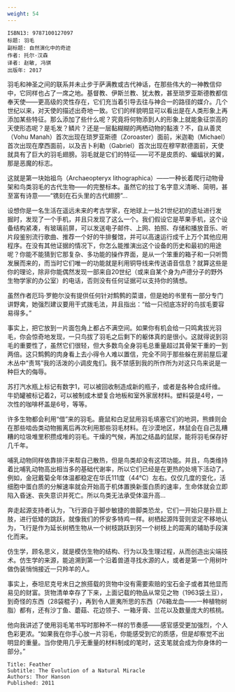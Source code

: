 ```yaml
---
weight: 54
---
```


```
ISBN13: 9787100127097
标题: 羽毛
副标题: 自然演化中的奇迹
作者: 托尔·汉森
译者: 赵敏, 冯骐
出版年: 2017
```

羽毛和神圣之间的联系并未止步于萨满教或古代神话，在那些伟大的一神教信仰中，它同样也占了一席之地。基督教、伊斯兰教、犹太教，甚至琐罗亚斯德教都信奉天使——更高级的灵性存在，它们充当着引导去往与神合一的路径的媒介。几个世纪以来，对天使的描述出奇地一致。它们的样貌明显可以看出是在人类形象上再添加某些特征。那么添加了些什么呢？究竟将何物添到人的形象上就能象征崇高的天使形态呢？是毛发？鳞片？还是一层黏糊糊的两栖动物的黏液？不，自从善灵（Vohu Manah）首次出现在琐罗亚斯德（Zoroaster）面前，米迦勒（Michael）首次出现在摩西面前，以及吉卜利勒（Gabriel）首次出现在穆罕默德面前，天使就具有了巨大的羽毛翅膀。羽毛就是它们的特征——可不是皮质的、蝙蝠状的翼，那是恶魔的标志。

这就是第一块始祖鸟（Archaeopteryx lithographica）——一种长着爬行动物骨架和鸟类羽毛的古代生物——的完整标本。虽然它的拉丁名字意义清晰、简明，甚至富有诗意——“镌刻在石头里的古代翅膀”…

设想你是一名生活在遥远未来的考古学家，在地球上一处21世纪初的遗址进行发掘时，发现了一个手机，并且只发现了这么一个。我们假设它是苹果手机，这个设备结构紧凑，有玻璃前屏，可以发送电子邮件、上网、拍照、存储和播放音乐、听片段鉴别流行歌曲、推荐一个好的牛排餐馆，并可以高速运行成千上万个其他应用程序。在没有其他证据的情况下，你怎么能推演出这个设备的历史和最初的用途呢？你能不能猜到它那复杂、多功能的操作界面，是从一个笨重的箱子和一只听筒发展而来的，而当时它们唯一的功能就是利用铜导线来传送语音信息？就算这些是你的理论，除非你能偶然发现一部来自20世纪（或来自某个身为卢德分子的野外生物学家的办公室）的电话，否则没有任何证据可以支持你的猜想。

虽然作者厄玛·罗鲍尔没有提供任何针对鹪鹩的菜谱，但是她的书里有一部分专门讲野禽，她强烈建议要用干式拨毛法，并且指出：“给一只彻底冻好的鸟拔毛要容易得多。”

事实上，把它放到一片面包角上都占不满空间。如果你有机会给一只鸣禽拔光羽毛，你会惊奇地发现，一只鸟拔了羽毛之后剩下的躯体真的是很小。这就得说到羽毛的重要性了，虽然它们很轻，但大多数鸟全身羽毛总重量超过其骨架干重的一到两倍。这只鹪鹩的肉身看上去小得令人难以置信，完全不同于那些躲在房前屋后灌木丛中“责骂”我的活泼的小调皮鬼们。我不禁感到我的所作所为对这只鸟来说是一种巨大的侮辱。

苏打汽水瓶上标记有数字1，可以被回收制造成新的瓶子，或者是各种合成纤维。牛奶罐被标记着2，可以被制成木塑复合地板和室外家居材料。塑料袋是4号，一次性的咖啡杯盖是6号，等等。

许多生物都会利用“借”来的羽毛。鹿鼠和白足鼠用羽毛填塞它们的地洞，熊蜂则会在那些啮齿类动物搬离后再次利用那些羽毛材料。在沙漠地区，林鼠会在自己乱糟糟的垃圾堆里积攒成堆的羽毛。干燥的气候，再加之结晶的鼠尿，能将羽毛保存好几千年。

哺乳动物同样依靠排汗来帮自己散热，但是鸟类却没有这项功能。并且，鸟类维持着比哺乳动物高出相当多的基础代谢率，所以它们已经是在更热的处境下活动了。例如，金冠戴菊全年体温都稳定在华氏111度（44℃）左右。仅仅几度的变化，活细胞中蛋白质的分解速率就会开始高于机体置换新蛋白质的速率，生命体就会立即陷入昏迷、丧失意识并死亡。所以鸟类无法承受体温升高…

奔走起源支持者认为，飞行源自于脚步敏捷的兽脚类恐龙，它们一开始只是扑扇上肢，进行低矮的跳跃，就像我们的怀安多特鸡一样。树栖起源阵营则坚定不移地认为，飞行是作为延长树栖生物从一个树枝跳跃到另一个树枝上的距离的辅助手段演化而来。

仿生学，顾名思义，就是模仿生物的结构、行为以及生理过程，从而创造出尖端技术。仿生学的来源，能追溯到第一个沿着兽道寻找水源的人，或者是第一个用树叶做伪装悄悄接近一只羚羊的人。

事实上，泰坦尼克号末日之旅搭载的货物中没有需要索赔的宝石金子或者其他显而易见的财富。货物清单幸存了下来，上面记载的物品从常见之物（1963袋土豆），到奇怪的东西（28袋棍子），再到令人匪夷所思的东西（76箱龙血——一种植物树脂）都有，还有沙丁鱼、蘑菇、花边领子、一箱牙膏、兰花以及数量庞大的核桃。

他向我讲述了使用羽毛笔书写时那种不一样的节奏感——感官感受更加强烈，个人色彩更浓。“如果我在你手心放一片羽毛，你能感受到它的质感，但是却察觉不出明显的重量。当你使用几乎无重量的材料制成的笔时，这支笔就会成为你身体的一部分。”

```
Title: Feather
Subtitle: The Evolution of a Natural Miracle
Authors: Thor Hanson
Published: 2011
```